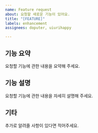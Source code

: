```yaml
---
name: Feature request
about: 요청할 새로운 기능이 있어요.
title: "[FEATURE]"
labels: enhancement
assignees: doputer, uiurihappy

---
```


## 기능 요약

요청할 기능에 관한 내용을 요약해 주세요.

## 기능 설명

요청할 기능에 관한 내용을 자세히 설명해 주세요.

## 기타

추가로 알려줄 사항이 있다면 적어주세요.
